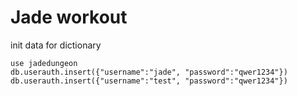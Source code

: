 Jade workout
=============


init data for dictionary

	use jadedungeon
	db.userauth.insert({"username":"jade", "password":"qwer1234"})
	db.userauth.insert({"username":"test", "password":"qwer1234"})

